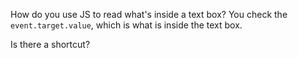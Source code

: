 How do you use JS to read what's inside a text box?
You check the `event.target.value`, which is what is inside the text box. 

Is there a shortcut?
